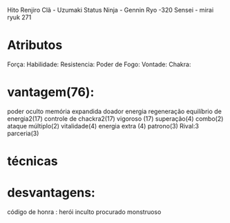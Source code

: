 Hito Renjiro
Clã - Uzumaki 
Status Ninja  -
Gennin
Ryo -320
Sensei - mirai ryuk
271

# Atributos 
Força:
Habilidade:
Resistencia:
Poder de Fogo:
Vontade:
Chakra:

# vantagem(76):
poder oculto 
memória expandida 
doador energia
regeneração
equilíbrio de energia2(17)
controle de chackra2(17)
vigoroso (17)
superação(4)
combo(2)
ataque múltiplo(2)
vitalidade(4)
energia extra (4)
patrono(3) 
Rival:3
parceria(3)

# técnicas
# desvantagens: 
código de honra : herói 
inculto
procurado
monstruoso